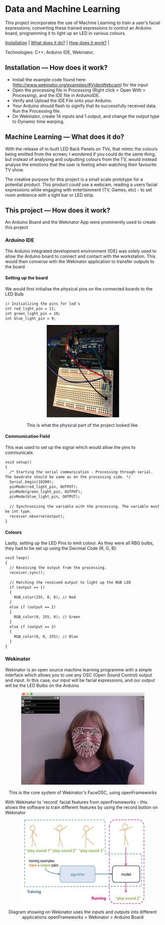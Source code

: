 # Data and Machine Learning

This project incorporates the use of Machine Learning to train a user’s facial expressions; converting these trained expressions to control an Arduino board, programming it to light up an LED in various colours.

[Installation](#Installation) | [What does it do?](#MachineLearning) | [How does it work?](#MachineLearning2) |

Technologies: C++, Arduino IDE, Wekinator,

## <a name="Installation">Installation — How does it work?</a>

- Install the example code found here: (http://www.wekinator.org/examples/#VideoWebcam) for the input
- Open the processing file in Processing (Right click > Open With > Processing), and the IDE file in ArduinoIDE.
- Verify and Upload the IDE File onto your Arduino.
- Your Arduino should flash to signify that its successfully received data. Run the Processing file.
- On Wekinator, create 14 inputs and 1 output, and change the output type to Dynamic time warping.

## <a name="MachineLearning">Machine Learning — What does it do?</a>

With the release of in-built LED Back Panels on TVs, that mimic the colours being emitted from the screen; I wondered if you could do the same thing, but instead of analysing and outputting colours from the TV, would instead analyse the emotions that the user is feeling when watching their favourite TV show. 

The creative purpose for this project is a small scale prototype for a potential product. This product could use a webcam, reading a users facial expressions while engaging with entertainment (TV, Games, etc) - to set room ambience with a light bar or LED strip.

## <a name="MachineLearning2">This project — How does it work?</a>

An Arduino Board and the Wekinator App were prominently used to create this project

### Arduino IDE

The Arduino integrated development environment (IDE) was solely used to allow the Arduino board to connect and contact with the workstation. This would then converse with the Wekinator application to transfer outputs to the board

#### Setting up the board

We would first initialise the physical pins on the connected boards to the LED Bulb

```
// Initializing the pins for led's
int red_light_pin = 11;
int green_light_pin = 10;
int blue_light_pin = 9;
``` 
<p align="center">
  <img width="235" height="300" src=./images/PictureIDE.png>
</p>

<p align="center">
This is what the physical part of the project looked like.
</p>


#### Communication Field

This was used to set up the signal which would allow the pins to communicate.

```
void setup()
{
  /* Starting the serial communication - Processing through serial. The baudrate should be same as on the processing side. */
  Serial.begin(19200);
  pinMode(red_light_pin, OUTPUT);
  pinMode(green_light_pin, OUTPUT);
  pinMode(blue_light_pin, OUTPUT);

  // Synchronizing the variable with the processing. The variable must be int type.
  receiver.observe(output);
}
```

#### Colours

Lastly, setting up the LED Pins to emit colour. As they were all RBG bulbs, they had to be set up using the Decimal Code (R, G, B):

```
void loop()
{
  // Receiving the output from the processing.
  receiver.sync();

  // Matching the received output to light up the RGB LED
  if (output == 1)
  {
    RGB_color(255, 0, 0); // Red
  }
  else if (output == 2)
  {
    RGB_color(0, 255, 0); // Green
  }
  else if (output == 3)
  {
    RGB_color(0, 0, 255); // Blue
  }
}
```

### Wekinator
Wekinator is an open source machine learning programme with a simple interface which allows you to use any OSC (Open Sound Control) output and input. In this case, our input will be facial expressions, and our output will be the LED Bulbs on the Arduino

<p align="center">
  <img width="400" height="300" src=./images/Image13.png>
</p>

<p align="center">
This is the core system of Wekinator's FaceOSC, using openFrameworks
</p>

With Wekinator to 'record' facial features from openFrameworks - this allows the software to train different features by using the record button on Wekinator

<p align="center">
  <img width="400" height="275" src=./images/image14.jpg>
</p>

<p align="center">
Diagram showing on Wekinator uses the inputs and outputs into different applications
openFrameworks > Wekinator > Arduino Board
</p>
